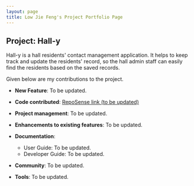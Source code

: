 ```yaml
---
layout: page
title: Low Jie Feng's Project Portfolio Page
---
```


## Project: Hall-y

Hall-y is a hall residents' contact management application. It helps to keep track and update the residents' record, so the hall admin staff can easily find the residents based on the saved records.

Given below are my contributions to the project.

* **New Feature**: To be updated.

* **Code contributed**: [RepoSense link (to be updated)]()

* **Project management**: To be updated.

* **Enhancements to existing features**: To be updated.

* **Documentation**:
  * User Guide: To be updated.
  * Developer Guide: To be updated.

* **Community**: To be updated.

* **Tools**: To be updated.

